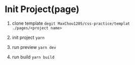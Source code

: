 # Init Project(page)

1. clone template
   `degit MaxChou1205/css-practice/templat ./pages/<project name>`

2. init project
   `yarn`

3. run preview
   `yarn dev`

4. run build
   `yarn build`
